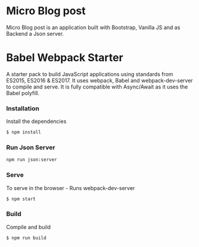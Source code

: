 # Micro Blog post
Micro Blog post is an application built with Bootstrap, Vanilla JS and as Backend a Json server. 



# Babel Webpack Starter

A starter pack to build JavaScript applications using standards from ES2015, ES2016 & ES2017. It uses webpack, Babel and webpack-dev-server to compile and serve. It is fully compatible with Async/Await as it uses the Babel polyfill.


### Installation

Install the dependencies

```sh
$ npm install
```
### Run Json Server
```sh
npm run json:server
```

### Serve
To serve in the browser  - Runs webpack-dev-server

```sh
$ npm start
```

### Build
Compile and build

```sh
$ npm run build
```

